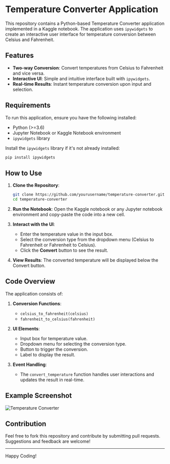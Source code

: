 # Temperature Converter Application

This repository contains a Python-based Temperature Converter application implemented in a Kaggle notebook. The application uses `ipywidgets` to create an interactive user interface for temperature conversion between Celsius and Fahrenheit.

## Features

- **Two-way Conversion**: Convert temperatures from Celsius to Fahrenheit and vice versa.
- **Interactive UI**: Simple and intuitive interface built with `ipywidgets`.
- **Real-time Results**: Instant temperature conversion upon input and selection.

## Requirements

To run this application, ensure you have the following installed:

- Python (>=3.6)
- Jupyter Notebook or Kaggle Notebook environment
- `ipywidgets` library

Install the `ipywidgets` library if it's not already installed:
```bash
pip install ipywidgets
```

## How to Use

1. **Clone the Repository**:
   ```bash
   git clone https://github.com/yourusername/temperature-converter.git
   cd temperature-converter
   ```

2. **Run the Notebook**:
   Open the Kaggle notebook or any Jupyter notebook environment and copy-paste the code into a new cell.

3. **Interact with the UI**:
   - Enter the temperature value in the input box.
   - Select the conversion type from the dropdown menu (Celsius to Fahrenheit or Fahrenheit to Celsius).
   - Click the **Convert** button to see the result.

4. **View Results**:
   The converted temperature will be displayed below the Convert button.

## Code Overview

The application consists of:

1. **Conversion Functions**:
   - `celsius_to_fahrenheit(celsius)`
   - `fahrenheit_to_celsius(fahrenheit)`

2. **UI Elements**:
   - Input box for temperature value.
   - Dropdown menu for selecting the conversion type.
   - Button to trigger the conversion.
   - Label to display the result.

3. **Event Handling**:
   - The `convert_temperature` function handles user interactions and updates the result in real-time.

## Example Screenshot

![Temperature Converter](path-to-screenshot.png)

## Contribution

Feel free to fork this repository and contribute by submitting pull requests. Suggestions and feedback are welcome!

---

Happy Coding!

